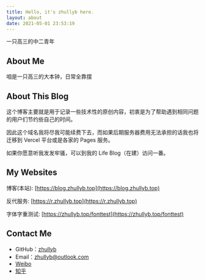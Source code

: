 ```yaml
---
title: Hello, it's zhullyb here.
layout: about
date: 2021-05-01 23:53:19
---
```


一只高三的中二青年

## About Me

咱是一只高三的大本钟，日常全靠摆

## About This Blog

这个博客主要就是用于记录一些技术性的原创内容，初衷是为了帮助遇到相同问题的用户们节约些自己的时间。

因此这个域名我将尽我可能续费下去，而如果后期服务器费用无法承担的话我也将迁移到 Vercel 平台或是各家的 Pages 服务。

如果你愿意听我发发牢骚，可以到我的 Life Blog（在建）访问一番。

## My Websites

博客(本站): [https://blog.zhullyb.top](https://blog.zhullyb.top)

反代服务: [https://r.zhullyb.top](https://r.zhullyb.top)

字体字重测试: [https://zhullyb.top/fonttest](https://zhullyb.top/fonttest)

## Contact Me

- GitHub：[zhullyb](https://github.com/zhullyb)
- Email：zhullyb@outlook.com
- [Weibo](https://weibo.com/u/6141899043)
- [知乎](https://www.zhihu.com/people/zhu-lin-li-you-bing)









